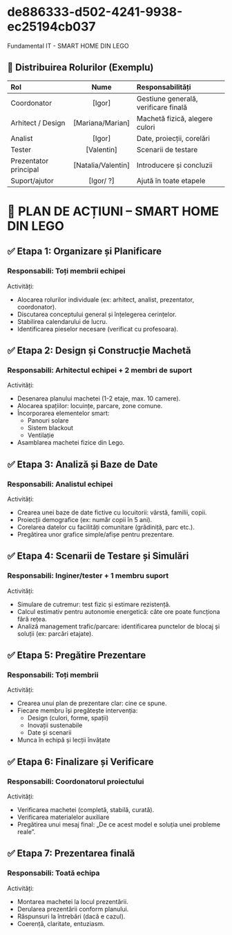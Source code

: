 # de886333-d502-4241-9938-ec25194cb037
Fundamental IT - SMART HOME DIN LEGO

## 🔄 Distribuirea Rolurilor (Exemplu)
|**Rol**|**Nume**|  **Responsabilități**|
| :------------- | :-------------: |:------------- |
|Coordonator| [Igor] |Gestiune generală, verificare finală
Arhitect / Design |[Mariana/Marian] |Machetă fizică, alegere culori
Analist| [Igor] |Date, proiecții, corelări
Tester| [Valentin] |Scenarii de testare
Prezentator principal |[Natalia/Valentin] |Introducere și concluzii
Suport/ajutor| [Igor/ ?]| Ajută în toate etapele


# 📅 PLAN DE ACȚIUNI – SMART HOME DIN LEGO
## ✅ Etapa 1: Organizare și Planificare
### Responsabili: Toți membrii echipei

Activități:  
- Alocarea rolurilor individuale (ex: arhitect, analist, prezentator, coordonator).  
- Discutarea conceptului general și înțelegerea cerințelor.  
- Stabilirea calendarului de lucru.
- Identificarea pieselor necesare (verificat cu profesoara).  

##  ✅ Etapa 2: Design și Construcție Machetă 
### Responsabili: Arhitectul echipei + 2 membri de suport

Activități:
- Desenarea planului machetei (1-2 etaje, max. 10 camere).  
- Alocarea spațiilor: locuințe, parcare, zone comune.  
- Încorporarea elementelor smart:    
  - Panouri solare  
  - Sistem blackout  
  - Ventilație  
- Asamblarea machetei fizice din Lego.  

## ✅ Etapa 3: Analiză și Baze de Date 
### Responsabili: Analistul echipei

Activități: 
- Crearea unei baze de date fictive cu locuitorii: vârstă, familii, copii.  
- Proiecții demografice (ex: număr copii în 5 ani).  
- Corelarea datelor cu facilități comunitare (grădiniță, parc etc.).  
- Pregătirea unor grafice simple/afișe pentru prezentare.  

## ✅ Etapa 4: Scenarii de Testare și Simulări 
### Responsabili: Inginer/tester + 1 membru suport

Activități:
- Simulare de cutremur: test fizic și estimare rezistență.  
- Calcul estimativ pentru autonomie energetică: câte ore poate funcționa fără rețea.  
- Analiză management trafic/parcare: identificarea punctelor de blocaj și soluții (ex: parcări etajate).  

## ✅ Etapa 5: Pregătire Prezentare 
### Responsabili: Toți membrii

Activități:
- Crearea unui plan de prezentare clar: cine ce spune.  
- Fiecare membru își pregătește intervenția:      
  - Design (culori, forme, spații)  
  - Inovații sustenabile  
  - Date și scenarii  
- Munca în echipă și lecții învățate  

## ✅ Etapa 6: Finalizare și Verificare
### Responsabili: Coordonatorul proiectului

Activități:  
- Verificarea machetei (completă, stabilă, curată).  
- Verificarea materialelor auxiliare   
- Pregătirea unui mesaj final: „De ce acest model e soluția unei probleme reale”.  

## ✅ Etapa 7: Prezentarea finală 
### Responsabili: Toată echipa

Activități:
- Montarea machetei la locul prezentării.  
- Derularea prezentării conform planului.  
- Răspunsuri la întrebări (dacă e cazul).  
- Coerență, claritate, entuziasm.  
